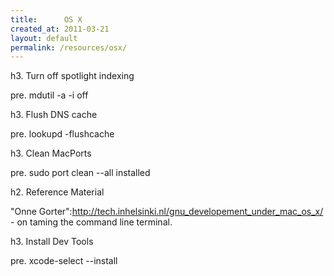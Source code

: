 ```yaml
---
title:      OS X
created_at: 2011-03-21
layout: default
permalink: /resources/osx/
---
```


h3. Turn off spotlight indexing

pre. mdutil -a -i off

h3. Flush DNS cache

pre. lookupd -flushcache

h3. Clean MacPorts

pre. sudo port clean --all installed

h2. Reference Material

"Onne Gorter":http://tech.inhelsinki.nl/gnu_developement_under_mac_os_x/ - on taming the command line terminal.

h3. Install Dev Tools

pre. xcode-select --install
